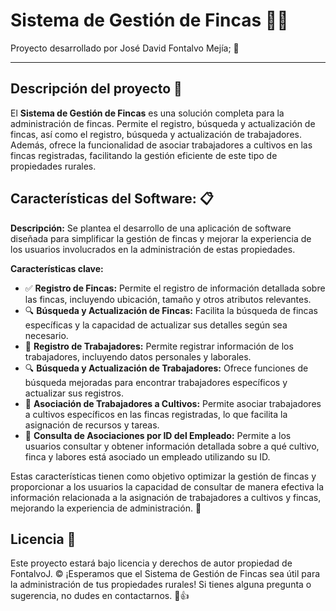 # Sistema de Gestión de Fincas 🏡🌾

Proyecto desarrollado por José David Fontalvo Mejía; 🚀

---

## **Descripción del proyecto** 📝

El **Sistema de Gestión de Fincas** es una solución completa para la administración de fincas. Permite el registro, búsqueda y actualización de fincas, así como el registro, búsqueda y actualización de trabajadores. Además, ofrece la funcionalidad de asociar trabajadores a cultivos en las fincas registradas, facilitando la gestión eficiente de este tipo de propiedades rurales.

## Características del Software: 📋

**Descripción:**
Se plantea el desarrollo de una aplicación de software diseñada para simplificar la gestión de fincas y mejorar la experiencia de los usuarios involucrados en la administración de estas propiedades.

**Características clave:**

- ✅ **Registro de Fincas:** Permite el registro de información detallada sobre las fincas, incluyendo ubicación, tamaño y otros atributos relevantes.
- 🔍 **Búsqueda y Actualización de Fincas:** Facilita la búsqueda de fincas específicas y la capacidad de actualizar sus detalles según sea necesario.
- 👤 **Registro de Trabajadores:** Permite registrar información de los trabajadores, incluyendo datos personales y laborales.
- 🔍 **Búsqueda y Actualización de Trabajadores:** Ofrece funciones de búsqueda mejoradas para encontrar trabajadores específicos y actualizar sus registros.
- 🤝 **Asociación de Trabajadores a Cultivos:** Permite asociar trabajadores a cultivos específicos en las fincas registradas, lo que facilita la asignación de recursos y tareas.
- 🧐 **Consulta de Asociaciones por ID del Empleado:** Permite a los usuarios consultar y obtener información detallada sobre a qué cultivo, finca y labores está asociado un empleado utilizando su ID.

Estas características tienen como objetivo optimizar la gestión de fincas y proporcionar a los usuarios la capacidad de consultar de manera efectiva la información relacionada a la asignación de trabajadores a cultivos y fincas, mejorando la experiencia de administración. 🌟

## **Licencia 📄**

Este proyecto estará bajo licencia y derechos de autor propiedad de FontalvoJ. ©️
¡Esperamos que el Sistema de Gestión de Fincas sea útil para la administración de tus propiedades rurales! Si tienes alguna pregunta o sugerencia, no dudes en contactarnos. 📧👍
